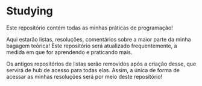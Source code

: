 # Studying
Este repositório contém todas as minhas práticas de programação!

Aqui estarão listas, resoluções, comentários sobre a maior parte da minha bagagem teórica! Este repositório será atualizado frequentemente, a medida em que for aprendendo e praticando mais.

Os antigos repositórios de listas serão removidos após a criação desse, que servirá de hub de acesso para todas elas. Assim, a única de forma de acessar as minhas resoluções será por meio deste repositório! 
